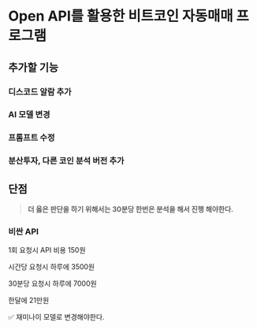 # Open API를 활용한 비트코인 자동매매 프로그램


## 추가할 기능

### 디스코드 알람 추가
### AI 모델 변경
### 프롬프트 수정
### 분산투자, 다른 코인 분석 버전 추가


## 단점

> **더 옳은 판단을 하기 위해서는 30분당 한번은 분석을 해서 진행 해야한다.**
> 

### 비싼 API

1회 요청시 API 비용 150원

시간당 요청시 하루에 3500원

30분당 요청시 하루에 7000원

한달에 21만원

<aside>
  
✅ 재미나이 모델로 변경해야한다.
</aside>
